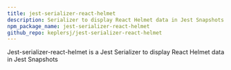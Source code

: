```yaml
---
title: jest-serializer-react-helmet
description: Serializer to display React Helmet data in Jest Snapshots
npm_package_name: jest-serializer-react-helmet
github_repo: keplersj/jest-serializer-react-helmet
---
```


Jest-serializer-react-helmet is a Jest Serializer to display React Helmet data in Jest Snapshots
